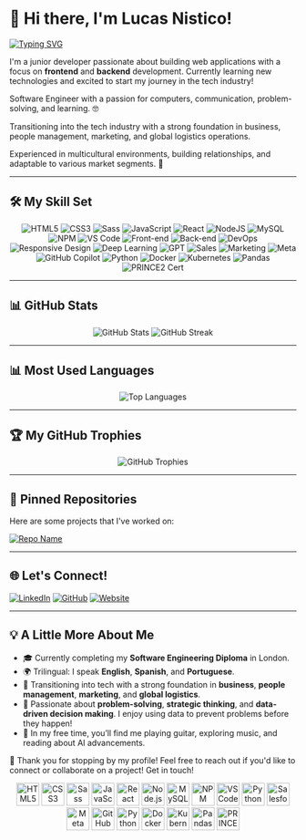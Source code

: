# 👋 Hi there, I'm Lucas Nistico!

[![Typing SVG](https://readme-typing-svg.herokuapp.com?font=Fira+Code&size=24&duration=4000&color=00C4CC&center=true&vCenter=true&width=600&lines=Junior+Developer+🌱;Data+Science+Enthusiast+📊;AI+Explorer+🤖;Problem+Solver+🧠;Software+Engineer+in+Training+👨‍💻;Strategic+Thinker+🧩;Creative+Inventor+💡;Team+Player+🤝;Always+Learning+🚀;Let's+Connect!+🌐)](https://git.io/typing-svg)

I'm a junior developer passionate about building web applications with a focus on **frontend** and **backend** development. Currently learning new technologies and excited to start my journey in the tech industry!

Software Engineer with a passion for computers, communication, problem-solving, and learning. 🤓

Transitioning into the tech industry with a strong foundation in business, people management, marketing, and global logistics operations.

Experienced in multicultural environments, building relationships, and adaptable to various market segments. 🌱

---

## 🛠️ My Skill Set

<div align="center" class="skills">
    <img src="https://img.shields.io/badge/HTML5-%23E34F26.svg?style=for-the-badge&logo=html5&logoColor=white" alt="HTML5" />
    <img src="https://img.shields.io/badge/CSS3-%231572B6.svg?style=for-the-badge&logo=css3&logoColor=white" alt="CSS3" />
    <img src="https://img.shields.io/badge/Sass-%23CC6699.svg?style=for-the-badge&logo=sass&logoColor=white" alt="Sass" />
    <img src="https://img.shields.io/badge/JavaScript-%23323330.svg?style=for-the-badge&logo=javascript&logoColor=%23F7DF1E" alt="JavaScript" />
    <img src="https://img.shields.io/badge/React-%2361DAFB.svg?style=for-the-badge&logo=react&logoColor=white" alt="React" />
    <img src="https://img.shields.io/badge/Node.js-%2343853D.svg?style=for-the-badge&logo=node.js&logoColor=white" alt="NodeJS" />
    <img src="https://img.shields.io/badge/MySQL-%234479A1.svg?style=for-the-badge&logo=mysql&logoColor=white" alt="MySQL" />
    <img src="https://img.shields.io/badge/NPM-%23CB3837.svg?style=for-the-badge&logo=npm&logoColor=white" alt="NPM" />
    <img src="https://img.shields.io/badge/VS%20Code-%23007ACC.svg?style=for-the-badge&logo=visual-studio-code&logoColor=white" alt="VS Code" />
    <img src="https://img.shields.io/badge/Frontend-%23FF5733.svg?style=for-the-badge&logo=appveyor" alt="Front-end" />
    <img src="https://img.shields.io/badge/Backend-%230A66C2.svg?style=for-the-badge&logo=appveyor" alt="Back-end" />
    <img src="https://img.shields.io/badge/DevOps-%23039BE5.svg?style=for-the-badge&logo=appveyor" alt="DevOps" />
    <img src="https://img.shields.io/badge/Responsive%20Design-%234CAF50.svg?style=for-the-badge&logo=appveyor" alt="Responsive Design" />
    <img src="https://img.shields.io/badge/Deep%20Learning-%2320232a.svg?style=for-the-badge&logo=deeplearningdotai&logoColor=white" alt="Deep Learning" />
    <img src="https://img.shields.io/badge/GPT-%2300A67E.svg?style=for-the-badge&logo=openai&logoColor=white" alt="GPT" />
    <img src="https://img.shields.io/badge/Sales-%23FF6F00.svg?style=for-the-badge&logo=salesforce&logoColor=white" alt="Sales" />
    <img src="https://img.shields.io/badge/Marketing-%231DA1F2.svg?style=for-the-badge&logo=marketo&logoColor=white" alt="Marketing" />
    <img src="https://img.shields.io/badge/Meta-%230076D6.svg?style=for-the-badge&logo=meta&logoColor=white" alt="Meta" />
    <img src="https://img.shields.io/badge/GitHub%20Copilot-%2312100E.svg?style=for-the-badge&logo=github&logoColor=white&labelColor=blue" alt="GitHub Copilot" />
    <img src="https://img.shields.io/badge/Python-%233776AB.svg?style=for-the-badge&logo=python&logoColor=white" alt="Python" />
    <img src="https://img.shields.io/badge/Docker-%232496ED.svg?style=for-the-badge&logo=docker&logoColor=white" alt="Docker" />
    <img src="https://img.shields.io/badge/Kubernetes-%23326CE5.svg?style=for-the-badge&logo=kubernetes&logoColor=white" alt="Kubernetes" />
    <img src="https://img.shields.io/badge/Pandas-%23150458.svg?style=for-the-badge&logo=pandas&logoColor=white" alt="Pandas" />
    <img src="https://img.shields.io/badge/PRINCE2-%23004880.svg?style=for-the-badge&logo=apacherocketmq&logoColor=white" alt="PRINCE2 Cert" />
</div>

---

## 📊 GitHub Stats

<div align="center" class="stats" style="transition: transform 0.3s;">
  <img src="https://github-readme-stats.vercel.app/api?username=Lucasnistico&show_icons=true&theme=transparent&hide=stars&count_private=true" alt="GitHub Stats" class="stats__card"/>
  <img src="https://github-readme-streak-stats.herokuapp.com/?user=Lucasnistico&theme=transparent" alt="GitHub Streak" class="stats__card"/>
</div>

---


## 📊 Most Used Languages

<div align="center">
  <img src="https://github-readme-stats.vercel.app/api/top-langs/?username=Lucasnistico&layout=compact&theme=transparent" alt="Top Languages" />
</div>


---

## 🏆 My GitHub Trophies

<div align="center" class="trophies" style="transition: transform 0.3s;">
  <img src="https://github-profile-trophy.vercel.app/?username=Lucasnistico&theme=onedark&row=1&no-frame=true&margin-w=15" alt="GitHub Trophies" class="trophies__card"/>
</div>

---

## 📌 Pinned Repositories

Here are some projects that I've worked on:

[![Repo Name](https://github-readme-stats.vercel.app/api/pin/?username=Lucasnistico&repo=REPO_NAME&theme=transparent)](https://github.com/Lucasnistico/REPO_NAME)

---

## 🌐 Let's Connect!

[![LinkedIn](https://img.shields.io/badge/LinkedIn-%230A66C2.svg?style=for-the-badge&logo=linkedin&logoColor=white)](https://linkedin.com/in/lucasnistico)
[![GitHub](https://img.shields.io/badge/GitHub-%2312100E.svg?style=for-the-badge&logo=github&logoColor=white)](https://github.com/Lucasnistico)
[![Website](https://img.shields.io/badge/Website-%23000000.svg?style=for-the-badge&logo=About.me&logoColor=white)](https://www.lucasnistico.com)

---

## 💡 A Little More About Me

- 🎓 Currently completing my **Software Engineering Diploma** in London.
- 🌍 Trilingual: I speak **English**, **Spanish**, and **Portuguese**.
- 💼 Transitioning into tech with a strong foundation in **business**, **people management**, **marketing**, and **global logistics**.
- 🧠 Passionate about **problem-solving**, **strategic thinking**, and **data-driven decision making**. I enjoy using data to prevent problems before they happen!
- 🎸 In my free time, you’ll find me playing guitar, exploring music, and reading about AI advancements.

👋
Thank you for stopping by my profile! Feel free to reach out if you'd like to connect or collaborate on a project! Get in touch!


<div align="center">
    <img src="https://cdn.jsdelivr.net/gh/devicons/devicon/icons/html5/html5-original.svg" alt="HTML5" width="40" height="40"/>
    <img src="https://cdn.jsdelivr.net/gh/devicons/devicon/icons/css3/css3-original.svg" alt="CSS3" width="40" height="40"/>
    <img src="https://cdn.jsdelivr.net/gh/devicons/devicon/icons/sass/sass-original.svg" alt="Sass" width="40" height="40"/>
    <img src="https://cdn.jsdelivr.net/gh/devicons/devicon/icons/javascript/javascript-original.svg" alt="JavaScript" width="40" height="40"/>
    <img src="https://cdn.jsdelivr.net/gh/devicons/devicon/icons/react/react-original.svg" alt="React" width="40" height="40"/>
    <img src="https://cdn.jsdelivr.net/gh/devicons/devicon/icons/nodejs/nodejs-original.svg" alt="Node.js" width="40" height="40"/>
    <img src="https://cdn.jsdelivr.net/gh/devicons/devicon/icons/mysql/mysql-original.svg" alt="MySQL" width="40" height="40"/>
    <img src="https://cdn.jsdelivr.net/gh/devicons/devicon/icons/npm/npm-original-wordmark.svg" alt="NPM" width="40" height="40"/>
    <img src="https://cdn.jsdelivr.net/gh/devicons/devicon/icons/vscode/vscode-original.svg" alt="VS Code" width="40" height="40"/>
    <img src="https://cdn.jsdelivr.net/gh/devicons/devicon/icons/python/python-original.svg" alt="Python" width="40" height="40"/>
    <img src="https://cdn.jsdelivr.net/gh/devicons/devicon/icons/salesforce/salesforce-original.svg" alt="Salesforce" width="40" height="40"/> 
    <img src="https://cdn.jsdelivr.net/gh/devicons/devicon/icons/facebook/facebook-original.svg" alt="Meta" width="40" height="40"/> 
    <img src="https://cdn.jsdelivr.net/gh/devicons/devicon/icons/github/github-original.svg" alt="GitHub Copilot" width="40" height="40"/>
    <img src="https://cdn.jsdelivr.net/gh/devicons/devicon/icons/python/python-original.svg" alt="Python" width="40" height="40"/>
    <img src="https://cdn.jsdelivr.net/gh/devicons/devicon/icons/docker/docker-original.svg" alt="Docker" width="40" height="40"/>
    <img src="https://cdn.jsdelivr.net/gh/devicons/devicon/icons/kubernetes/kubernetes-plain.svg" alt="Kubernetes" width="40" height="40"/>
        <img src="https://cdn.jsdelivr.net/gh/devicons/devicon/icons/pandas/pandas-original.svg" alt="Pandas" width="40" height="40"/>
    <img src="https://img.icons8.com/color/48/000000/project-management.png" alt="PRINCE2 Cert" width="40" height="40"/>
</div>

